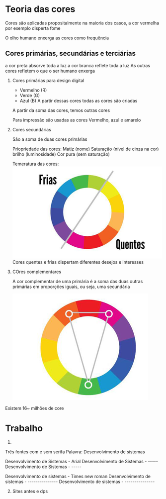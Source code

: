 # Teoria das cores

Cores são aplicadas propositalmente na maioria dos casos, a cor vermelha por exemplo disperta fome

O olho humano enxerga as cores como frequência

## Cores primárias, secundárias e terciárias

a cor preta absorve toda a luz
a cor branca reflete toda a luz
As outras cores refletem o que o ser humano enxerga

1. Cores primárias para design digital
    - Vermelho (R)
    - Verde (G)
    - Azul (B)
    A partir dessas cores todas as cores são criadas

    A partir da soma das cores, temos outras cores

    Para impressão são usadas as cores Vermelho, azul e amarelo

2. Cores secundárias

    São a soma de duas cores primárias

    Priopriedade das cores:
    Matiz (nome)
    Saturação (nível de cinza na cor)
    brilho (luminosidade)
    Cor pura (sem saturação)
    
    Temeratura das cores:
        ![](image.png)
        Cores quentes e frias dispertam diferentes desejos e interesses

3. COres complementares

    A cor complementar de uma primária é a soma das duas outras primárias em proporções iguais, ou seja, uma secundária

    ![Alt text](image-2.png)
    
Existem 16~ milhões de core

# Trabalho

1. 

Três fontes com e sem serifa
Palavra: Desenvolvimento de sistemas

Desenvolvimento de Sistemas - Arial
Desenvolvimento de Sistemas - -----
Desenvolvimento de Sistemas - -----



Desenvolvimento de sistemas - Times new roman
Desenvolvimento de sistemas - ---------------
Desenvolvimento de sistemas - ---------------



2. Sites antes e dps